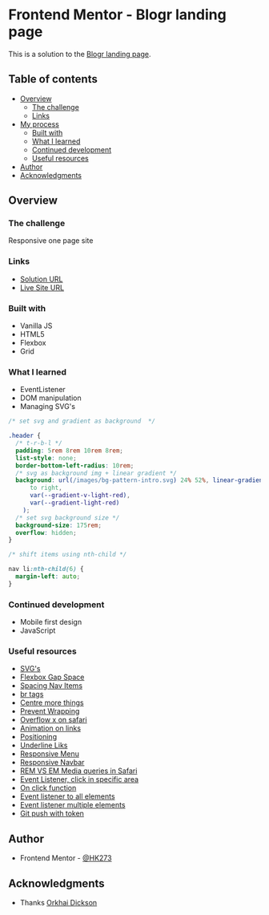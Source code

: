 # Frontend Mentor - Blogr landing page

This is a solution to the [Blogr landing page](https://www.frontendmentor.io/challenges/blogr-landing-page-EX2RLAApP/hub/blogr-landing-page-3m5XSGR52).

## Table of contents

- [Overview](#overview)
  - [The challenge](#the-challenge)
  - [Links](#links)
- [My process](#my-process)
  - [Built with](#built-with)
  - [What I learned](#what-i-learned)
  - [Continued development](#continued-development)
  - [Useful resources](#useful-resources)
- [Author](#author)
- [Acknowledgments](#acknowledgments)

## Overview

### The challenge

Responsive one page site

### Links

- [Solution URL](https://www.frontendmentor.io/solutions/blogr-landing-page-vzlfHyRAK)
- [Live Site URL](https://hk273.github.io/blogr-landing-page/)

### Built with

- Vanilla JS
- HTML5
- Flexbox
- Grid

### What I learned

- EventListener
- DOM manipulation
- Managing SVG's

```css
/* set svg and gradient as background  */

.header {
  /* t-r-b-l */
  padding: 5rem 8rem 10rem 8rem;
  list-style: none;
  border-bottom-left-radius: 10rem;
  /* svg as background img + linear gradient */
  background: url(/images/bg-pattern-intro.svg) 24% 52%, linear-gradient(
      to right,
      var(--gradient-v-light-red),
      var(--gradient-light-red)
    );
  /* set svg background size */
  background-size: 175rem;
  overflow: hidden;
}
```

```css
/* shift items using nth-child */

nav li:nth-child(6) {
  margin-left: auto;
}
```

### Continued development

- Mobile first design
- JavaScript

### Useful resources

- [SVG's](https://css-tricks.com/scale-svg/)
- [Flexbox Gap Space](https://coryrylan.com/blog/css-gap-space-with-flexbox)
- [Spacing Nav Items](https://stackoverflow.com/questions/43475815/how-do-i-create-a-space-between-my-nav-bar)
- [br tags](https://stackoverflow.com/questions/7596647/ignore-br-with-css)
- [Centre more things](https://betterprogramming.pub/how-to-center-things-with-style-in-css-dc87b7542689)
- [Prevent Wrapping](https://presscustomizr.com/snippet/avoid-wrapping-menu-items/)
- [Overflow x on safari](https://stackoverflow.com/questions/32666663/overflow-x-hidden-is-not-working-in-safari)
- [Animation on links](https://www.youtube.com/watch?v=ceNMP-aQkQ4)
- [Positioning](https://www.youtube.com/watch?v=UO8ed-JB4So)
- [Underline Liks](https://a11y-101.com/development/underlined-links)
- [Responsive Menu](https://dev.to/devggaurav/let-s-build-a-responsive-navbar-and-hamburger-menu-using-html-css-and-javascript-4gci)
- [Responsive Navbar](https://webdesign.tutsplus.com/tutorials/how-to-build-a-responsive-navigation-bar-with-flexbox--cms-33535)
- [REM VS EM Media queries in Safari](https://stackoverflow.com/questions/20065149/media-queries-and-rems-not-working-in-safari-5-1/20065150)
- [Event Listener, click in specific area](https://www.codegrepper.com/code-examples/javascript/javascript+detect+click+in+a+specific+area)
- [On click function](https://newbedev.com/changing-font-awesome-icon-onclick-function)
- [Event listener to all elements](https://javascript.tutorialink.com/how-to-add-event-listener-to-all-elements/)
- [Event listener multiple elements](https://flaviocopes.com/how-to-add-event-listener-multiple-elements-javascript/)
- [Git push with token](https://techglimpse.com/git-push-github-token-based-passwordless/)

## Author

- Frontend Mentor - [@HK273](https://www.frontendmentor.io/profile/HK273)

## Acknowledgments

- Thanks [Orkhai Dickson](https://github.com/orkhai)
